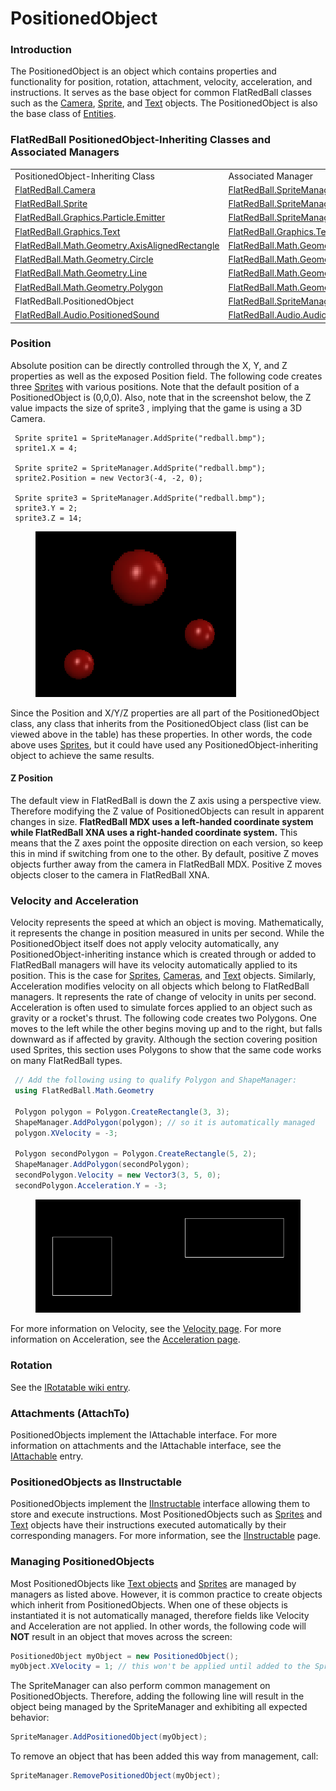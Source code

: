 # PositionedObject

### Introduction

The PositionedObject is an object which contains properties and functionality for position, rotation, attachment, velocity, acceleration, and instructions. It serves as the base object for common FlatRedBall classes such as the [Camera](../camera/), [Sprite](../sprite/), and [Text](../graphics/text/) objects. The PositionedObject is also the base class of [Entities](../../../glue-reference/entities/).

### FlatRedBall PositionedObject-Inheriting Classes and Associated Managers

|                                                                                          |                                                                          |
| ---------------------------------------------------------------------------------------- | ------------------------------------------------------------------------ |
| PositionedObject-Inheriting Class                                                        | Associated Manager                                                       |
| [FlatRedBall.Camera](../camera/)                                                         | [FlatRedBall.SpriteManager](../spritemanager/)                           |
| [FlatRedBall.Sprite](../sprite/)                                                         | [FlatRedBall.SpriteManager](../spritemanager/)                           |
| [FlatRedBall.Graphics.Particle.Emitter](../graphics/particle/emitter/)                   | [FlatRedBall.SpriteManager](../spritemanager/)                           |
| [FlatRedBall.Graphics.Text](../graphics/text/)                                           | [FlatRedBall.Graphics.TextManager](../graphics/textmanager/)             |
| [FlatRedBall.Math.Geometry.AxisAlignedRectangle](../math/geometry/axisalignedrectangle/) | [FlatRedBall.Math.Geometry.ShapeManager](../math/geometry/shapemanager/) |
| [FlatRedBall.Math.Geometry.Circle](../math/geometry/circle/)                             | [FlatRedBall.Math.Geometry.ShapeManager](../math/geometry/shapemanager/) |
| [FlatRedBall.Math.Geometry.Line](../math/geometry/line/)                                 | [FlatRedBall.Math.Geometry.ShapeManager](../math/geometry/shapemanager/) |
| [FlatRedBall.Math.Geometry.Polygon](../math/geometry/polygon/)                           | [FlatRedBall.Math.Geometry.ShapeManager](../math/geometry/shapemanager/) |
| FlatRedBall.PositionedObject                                                             | [FlatRedBall.SpriteManager](../spritemanager/)                           |
| [FlatRedBall.Audio.PositionedSound](../audio/positionedsound.md)                         | [FlatRedBall.Audio.AudioManager](../audio/audiomanager/)                 |

### Position

Absolute position can be directly controlled through the X, Y, and Z properties as well as the exposed Position field. The following code creates three [Sprites](../sprite/) with various positions. Note that the default position of a PositionedObject is (0,0,0). Also, note that in the screenshot below, the Z value impacts the size of sprite3 , implying that the game is using a 3D Camera.

```
 Sprite sprite1 = SpriteManager.AddSprite("redball.bmp");
 sprite1.X = 4;

 Sprite sprite2 = SpriteManager.AddSprite("redball.bmp");
 sprite2.Position = new Vector3(-4, -2, 0);

 Sprite sprite3 = SpriteManager.AddSprite("redball.bmp");
 sprite3.Y = 2;
 sprite3.Z = 14;
```

&#x20;

<figure><img src="../../../media/migrated_media-PositionedSprites.png" alt=""><figcaption></figcaption></figure>

Since the Position and X/Y/Z properties are all part of the PositionedObject class, any class that inherits from the PositionedObject class (list can be viewed above in the table) has these properties. In other words, the code above uses [Sprites](../sprite/), but it could have used any PositionedObject-inheriting object to achieve the same results.

#### Z Position

The default view in FlatRedBall is down the Z axis using a perspective view. Therefore modifying the Z value of PositionedObjects can result in apparent changes in size. **FlatRedBall MDX uses a left-handed coordinate system while FlatRedBall XNA uses a right-handed coordinate system.** This means that the Z axes point the opposite direction on each version, so keep this in mind if switching from one to the other. By default, positive Z moves objects further away from the camera in FlatRedBall MDX. Positive Z moves objects closer to the camera in FlatRedBall XNA.

### Velocity and Acceleration

Velocity represents the speed at which an object is moving. Mathematically, it represents the change in position measured in units per second. While the PositionedObject itself does not apply velocity automatically, any PositionedObject-inheriting instance which is created through or added to FlatRedBall managers will have its velocity automatically applied to its position. This is the case for [Sprites](../sprite/), [Cameras](../camera/), and [Text](../graphics/text/) objects. Similarly, Acceleration modifies velocity on all objects which belong to FlatRedBall managers. It represents the rate of change of velocity in units per second. Acceleration is often used to simulate forces applied to an object such as gravity or a rocket's thrust. The following code creates two Polygons. One moves to the left while the other begins moving up and to the right, but falls downward as if affected by gravity. Although the section covering position used Sprites, this section uses Polygons to show that the same code works on many FlatRedBall types.

```csharp
 // Add the following using to qualify Polygon and ShapeManager:
 using FlatRedBall.Math.Geometry

 Polygon polygon = Polygon.CreateRectangle(3, 3);
 ShapeManager.AddPolygon(polygon); // so it is automatically managed
 polygon.XVelocity = -3;

 Polygon secondPolygon = Polygon.CreateRectangle(5, 2);
 ShapeManager.AddPolygon(secondPolygon);
 secondPolygon.Velocity = new Vector3(3, 5, 0);
 secondPolygon.Acceleration.Y = -3;
```

&#x20;

<figure><img src="../../../media/migrated_media-TwoPolygons.png" alt=""><figcaption></figcaption></figure>

For more information on Velocity, see the [Velocity page](velocity.md). For more information on Acceleration, see the [Acceleration page](acceleration.md).

### Rotation

See the [IRotatable wiki entry](../math/irotatable/).

### Attachments (AttachTo)

PositionedObjects implement the IAttachable interface. For more information on attachments and the IAttachable interface, see the [IAttachable](../math/iattachable/) entry.

### PositionedObjects as IInstructable

PositionedObjects implement the [IInstructable](../instructions/iinstructable/) interface allowing them to store and execute instructions. Most PositionedObjects such as [Sprites](../sprite/) and [Text](../graphics/text/) objects have their instructions executed automatically by their corresponding managers. For more information, see the [IInstructable](../instructions/iinstructable/) page.

### Managing PositionedObjects

Most PositionedObjects like [Text objects](../graphics/text/) and [Sprites](../../../glue-reference/objects/object-types/glue-reference-sprite.md) are managed by managers as listed above. However, it is common practice to create objects which inherit from PositionedObjects. When one of these objects is instantiated it is not automatically managed, therefore fields like Velocity and Acceleration are not applied. In other words, the following code will **NOT** result in an object that moves across the screen:

```csharp
PositionedObject myObject = new PositionedObject();
myObject.XVelocity = 1; // this won't be applied until added to the SpriteManager
```

The SpriteManager can also perform common management on PositionedObjects. Therefore, adding the following line will result in the object being managed by the SpriteManager and exhibiting all expected behavior:

```csharp
SpriteManager.AddPositionedObject(myObject);
```

To remove an object that has been added this way from management, call:

```csharp
SpriteManager.RemovePositionedObject(myObject);
```
